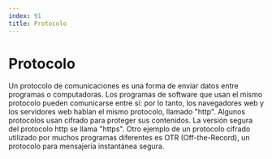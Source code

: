 ```yaml
---
index: 91
title: Protocolo
---
```

# Protocolo 

Un protocolo de comunicaciones es una forma de enviar datos entre programas o computadoras. Los programas de software que usan el mismo protocolo pueden comunicarse entre sí: por lo tanto, los navegadores web y los servidores web hablan el mismo protocolo, llamado "http". Algunos protocolos usan cifrado para proteger sus contenidos. La versión segura del protocolo http se llama "https". Otro ejemplo de un protocolo cifrado utilizado por muchos programas diferentes es OTR (Off-the-Record), un protocolo para mensajería instantánea segura.